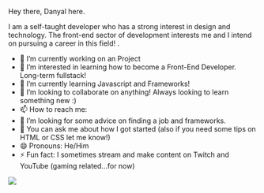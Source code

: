 Hey there, Danyal here.

I am a self-taught developer who has a strong interest in design and technology. The front-end sector of development interests me and I intend on pursuing a career in this field!
.
- 🔭 I’m currently working on an Project
- 👀 I’m interested in learning how to become a Front-End Developer. Long-term fullstack!
- 🌱 I’m currently learning Javascript and Frameworks!
- 💞️ I’m looking to collaborate on anything! Always looking to learn something new :)
- 📫 How to reach me: 
- 🤔 I’m looking for some advice on finding a job and frameworks.
- 💬 You can ask me about how I got started (also if you need some tips on HTML or CSS let me know!)
- 😄 Pronouns: He/Him
- ⚡ Fun fact: I sometimes stream and make content on Twitch and YouTube (gaming related...for now)


<img src="https://github-readme-stats.vercel.app/api?username=imRanDan&&show_icons=true&title_color=ffffff&icon_color=eae8e8&text_color=d32124&bg_color=151515">
